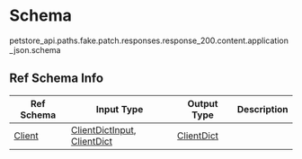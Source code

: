 # Schema
petstore_api.paths.fake.patch.responses.response_200.content.application_json.schema

## Ref Schema Info
Ref Schema | Input Type | Output Type | Description
---------- | ---------- | ----------- | ------------
[Client](client.md) | [ClientDictInput](#clientdictinput), [ClientDict](#clientdict) | [ClientDict](#clientdict) |

